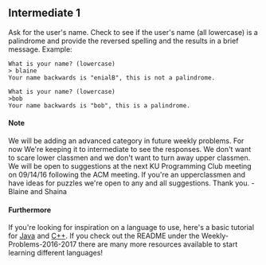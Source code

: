 ## Intermediate 1

Ask for the user's name.  Check to see if the user's name (all lowercase)
is a palindrome and provide the reversed spelling and the results in a brief
message. Example:

```
What is your name? (lowercase)
> blaine
Your name backwards is "enialB", this is not a palindrome.
```

```
What is your name? (lowercase)
>bob
Your name backwards is "bob", this is a palindrome.
```

#### Note
We will be adding an advanced category in future weekly problems.  For now We're
keeping it to intermediate to see the responses.  We don't want to scare lower
classmen and we don't want to turn away upper classmen.  We will be open to
suggestions at the next KU Programming Club meeting on 09/14/16 following the
ACM meeting.  If you're an upperclassmen and have ideas for puzzles we're open
to any and all suggestions.  Thank you. - Blaine and Shaina 

#### Furthermore
If you're looking for inspiration on a language to use, here's a basic tutorial for [Java](http://www.codeproject.com/Articles/2853/Java-Basics-Input-and-Output) and [C++](http://www.cplusplus.com/doc/tutorial/basic_io/).  If you check out
the README under the Weekly-Problems-2016-2017 there are many more resources
available to start learning different languages!
